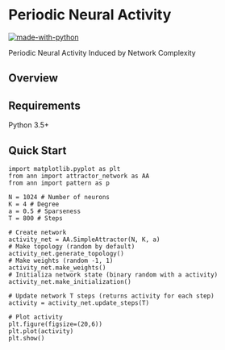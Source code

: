 # Periodic Neural Activity
[![made-with-python](https://img.shields.io/badge/Made%20with-Python-1f425f.svg)](https://www.python.org/)


Periodic Neural Activity Induced by Network Complexity

## Overview


## Requirements

Python 3.5+

## Quick Start

```
import matplotlib.pyplot as plt
from ann import attractor_network as AA
from ann import pattern as p

N = 1024 # Number of neurons
K = 4 # Degree
a = 0.5 # Sparseness
T = 800 # Steps

# Create network
activity_net = AA.SimpleAttractor(N, K, a)
# Make topology (random by default)
activity_net.generate_topology()
# Make weights (random -1, 1)
activity_net.make_weights()
# Initializa network state (binary random with a activity)
activity_net.make_initialization()

# Update network T steps (returns activity for each step)
activity = activity_net.update_steps(T)

# Plot activity
plt.figure(figsize=(20,6))
plt.plot(activity)
plt.show()
```
